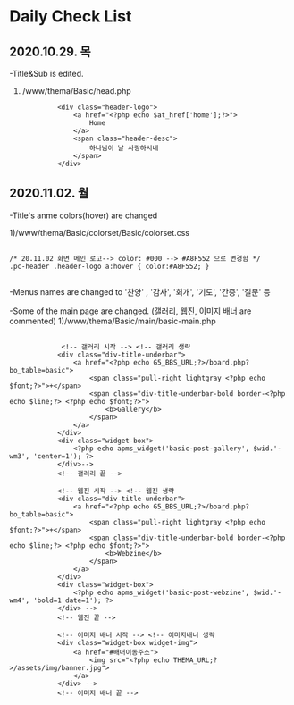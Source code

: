# Daily Check List

## 2020.10.29. 목


-Title&Sub is edited.
  1) /www/thema/Basic/head.php 
~~~
			<div class="header-logo">
				<a href="<?php echo $at_href['home'];?>">
					Home
				</a>
				<span class="header-desc">
					하나님이 날 사랑하시네
				</span>
			</div>
~~~

## 2020.11.02. 월

-Title's anme colors(hover) are changed

  1)/www/thema/Basic/colorset/Basic/colorset.css
  
~~~

/* 20.11.02 화면 메인 로고--> color: #000 --> #A8F552 으로 변경함 */
.pc-header .header-logo a:hover { color:#A8F552; }


~~~

-Menus names are changed to '찬양' , '감사', '회개', '기도', '간증', '질문' 등

-Some of the main page are changed. (갤러리, 웹진, 이미지 배너 are commented)
  1)/www/thema/Basic/main/basic-main.php

~~~

			 <!-- 갤러리 시작 --> <!-- 갤러리 생략
			<div class="div-title-underbar">
				<a href="<?php echo G5_BBS_URL;?>/board.php?bo_table=basic">
					<span class="pull-right lightgray <?php echo $font;?>">+</span>
					<span class="div-title-underbar-bold border-<?php echo $line;?> <?php echo $font;?>">
						<b>Gallery</b>
					</span>
				</a>
			</div>
			<div class="widget-box">
				<?php echo apms_widget('basic-post-gallery', $wid.'-wm3', 'center=1'); ?>
			</div>-->
			<!-- 갤러리 끝 -->	

			<!-- 웹진 시작 --> <!-- 웹진 생략
			<div class="div-title-underbar">
				<a href="<?php echo G5_BBS_URL;?>/board.php?bo_table=basic">
					<span class="pull-right lightgray <?php echo $font;?>">+</span>
					<span class="div-title-underbar-bold border-<?php echo $line;?> <?php echo $font;?>">
						<b>Webzine</b>
					</span>
				</a>
			</div>
			<div class="widget-box">
				<?php echo apms_widget('basic-post-webzine', $wid.'-wm4', 'bold=1 date=1'); ?>
			</div> -->
			<!-- 웹진 끝 -->	

			<!-- 이미지 배너 시작 --> <!-- 이미지배너 생략
			<div class="widget-box widget-img">
				<a href="#배너이동주소">
					<img src="<?php echo THEMA_URL;?>/assets/img/banner.jpg">
				</a>
			</div> -->
			<!-- 이미지 배너 끝 --> 

~~~


